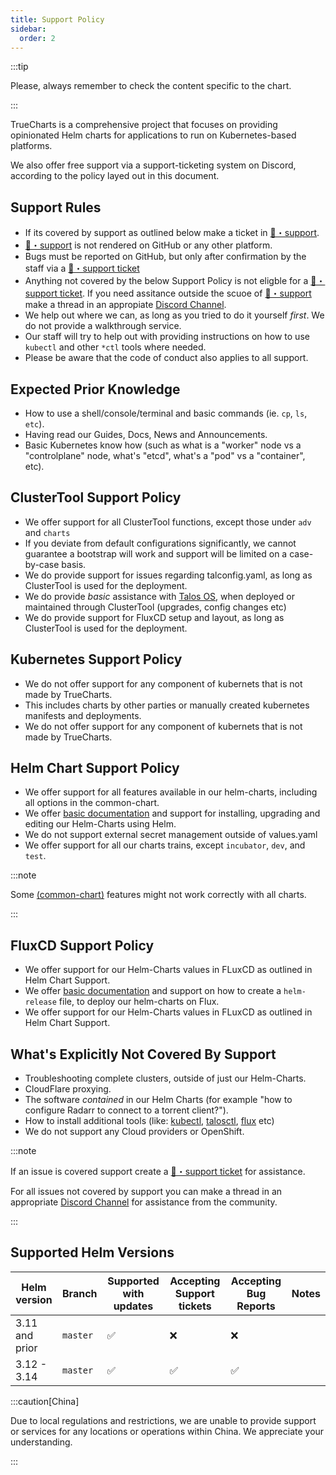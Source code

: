 ```yaml
---
title: Support Policy
sidebar:
  order: 2
---
```


:::tip

Please, always remember to check the content specific to the chart.

:::

TrueCharts is a comprehensive project that focuses on providing opinionated Helm charts for applications to run on Kubernetes-based platforms.

We also offer free support via a support-ticketing system on Discord, according to the policy layed out in this document.

## Support Rules

- If its covered by support as outlined below make a ticket in [⁠🎫・support](https://discord.com/channels/830763548678291466/936275413179723826).
- [⁠🎫・support](https://discord.com/channels/830763548678291466/936275413179723826) is not rendered on GitHub or any other platform.
- Bugs must be reported on GitHub, but only after confirmation by the staff via a [⁠🎫・support ticket](https://discord.com/channels/830763548678291466/936275413179723826)
- Anything not covered by the below Support Policy is not eligble for a [⁠🎫・support ticket](https://discord.com/channels/830763548678291466/936275413179723826). If you need assitance outside the scuoe of [⁠🎫・support](https://discord.com/channels/830763548678291466/936275413179723826) make a thread in an appropiate [Discord Channel](https://discord.gg/tVsPTHWTtr).
- We help out where we can, as long as you tried to do it yourself *first*. We do not provide a walkthrough service.
- Our staff will try to help out with providing instructions on how to use `kubectl` and other `*ctl` tools where needed.
- Please be aware that the code of conduct also applies to all support.

## Expected Prior Knowledge

- How to use a shell/console/terminal and basic commands (ie. `cp`, `ls`, `etc`).
- Having read our Guides, Docs, News and Announcements.
- Basic Kubernetes know how (such as what is a "worker" node vs a "controlplane" node, what's "etcd", what's a "pod" vs a "container", etc).

## ClusterTool Support Policy

- We offer support for all ClusterTool functions, except those under `adv` and `charts`
- If you deviate from default configurations significantly, we cannot guarantee a bootstrap will work and support will be limited on a case-by-case basis.
- We do provide support for issues regarding talconfig.yaml, as long as ClusterTool is used for the deployment.
- We do provide *basic* assistance with [Talos OS](../guides/talos/), when deployed or maintained through ClusterTool (upgrades, config changes etc)
- We do provide support for FluxCD setup and layout, as long as ClusterTool is used for the deployment.

## Kubernetes Support Policy

- We do not offer support for any component of kubernets that is not made by TrueCharts.
- This includes charts by other parties or manually created kubernetes manifests and deployments.
- We do not offer support for any component of kubernets that is not made by TrueCharts.

## Helm Chart Support Policy

- We offer support for all features available in our helm-charts, including all options in the common-chart.
- We offer [basic documentation](../guides/helm/) and support for installing, upgrading and editing our Helm-Charts using Helm.
- We do not support external secret management outside of values.yaml
- We offer support for all our charts trains, except `incubator`, `dev`, and `test`.

:::note

Some [(common-chart)](../common/) features might not work correctly with all charts.

:::

## FluxCD Support Policy

- We offer support for our Helm-Charts values in FLuxCD as outlined in Helm Chart Support.
- We offer [basic documentation](../guides/fluxcd/) and support on how to create a `helm-release` file, to deploy our helm-charts on Flux.
- We offer support for our Helm-Charts values in FLuxCD as outlined in Helm Chart Support.

## What's Explicitly Not Covered By Support

- Troubleshooting complete clusters, outside of just our Helm-Charts.
- CloudFlare proxying.
- The software *contained* in our Helm Charts (for example "how to configure Radarr to connect to a torrent client?").
- How to install additional tools (like: [kubectl](https://kubernetes.io/docs/tasks/tools/), [talosctl](https://www.talos.dev/latest/talos-guides/install/talosctl/), [flux](https://fluxcd.io/flux/cmd/) etc)
- We do not support any Cloud providers or OpenShift.

:::note

If an issue is covered support create a [⁠🎫・support ticket](https://discord.com/channels/830763548678291466/936275413179723826) for assistance.

For all issues not covered by support you can make a thread in an appropriate [Discord Channel](https://discord.gg/tVsPTHWTtr) for assistance from the community.

:::

## Supported Helm Versions

| Helm version    | Branch   | Supported with updates | Accepting Support tickets | Accepting Bug Reports | Notes |
| --------------- | -------- | ---------------------- | ------------------------- | --------------------- | ----- |
| 3.11 and prior  | `master` | ✅                     | ❌                        | ❌                    |       |
| 3.12 - 3.14     | `master` | ✅                     | ✅                        | ✅                    |       |

:::caution[China]

Due to local regulations and restrictions, we are unable to provide support or services for any locations or operations within China.
We appreciate your understanding.

:::
